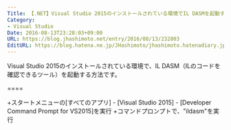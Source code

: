 ```yaml
---
Title: 【.NET】Visual Studio 2015のインストールされている環境でIL DASMを起動する
Category:
- Visual Studio
Date: 2016-08-13T23:28:03+09:00
URL: https://blog.jhashimoto.net/entry/2016/08/13/232803
EditURL: https://blog.hatena.ne.jp/JHashimoto/jhashimoto.hatenadiary.jp/atom/entry/10328749687178978793
---
```


Visual Studio 2015のインストールされている環境で、IL DASM（ILのコードを確認できるツール）を起動する方法です。

====

+スタートメニューの[すべてのアプリ] - [Visual Studio 2015] - [Developer Command Prompt for VS2015]を実行
+コマンドプロンプトで、"ildasm"を実行
